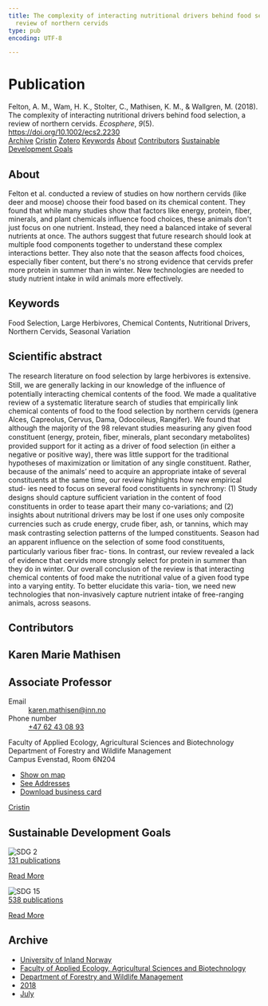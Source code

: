 ```yaml
---
title: The complexity of interacting nutritional drivers behind food selection, a
  review of northern cervids
type: pub
encoding: UTF-8

---
```

<h1>Publication</h1>
<article id="csl-bib-container-JTNYGM4P" class="csl-bib-container">
  <div class="csl-bib-body"> <div class="csl-entry">Felton, A. M., Wam, H. K., Stolter, C., Mathisen, K. M., &#38; Wallgren, M. (2018). The complexity of interacting nutritional drivers behind food selection, a review of northern cervids. <i>Ecosphere</i>, <i>9</i>(5). <a href="https://doi.org/10.1002/ecs2.2230">https://doi.org/10.1002/ecs2.2230</a></div> </div>
  <div class="csl-bib-buttons">
    <a href="#taxonomy-article-JTNYGM4P" alt="archive" class="csl-bib-button">Archive</a>
    <a href="https://app.cristin.no/results/show.jsf?id=1596158" alt="Cristin" class="csl-bib-button">Cristin</a>
    <a href="http://zotero.org/groups/5881554/items/JTNYGM4P" alt="Zotero" class="csl-bib-button">Zotero</a>
    <a href="#keywords-article-JTNYGM4P" alt="keywords" class="csl-bib-button">Keywords</a>
    <a href="#about-article-JTNYGM4P" alt="about_pub" class="csl-bib-button">About</a>
    <a href="#contributors-article-JTNYGM4P" alt="contributors" class="csl-bib-button">Contributors</a>
    <a href="#sdg-article-JTNYGM4P" alt="sdg" class="csl-bib-button">Sustainable Development Goals</a>
  </div>
  <div id="csl-bib-meta-container-JTNYGM4P"></div>
</article>
<div id="csl-bib-meta-JTNYGM4P" class="csl-bib-meta">
  <article id="about-article-JTNYGM4P" class="about_pub-article">
    <h1>About</h1>
    Felton et al. conducted a review of studies on how northern cervids (like deer and moose) choose their food based on its chemical content. They found that while many studies show that factors like energy, protein, fiber, minerals, and plant chemicals influence food choices, these animals don't just focus on one nutrient. Instead, they need a balanced intake of several nutrients at once. The authors suggest that future research should look at multiple food components together to understand these complex interactions better. They also note that the season affects food choices, especially fiber content, but there's no strong evidence that cervids prefer more protein in summer than in winter. New technologies are needed to study nutrient intake in wild animals more effectively.
  </article>
  <article id="keywords-article-JTNYGM4P" class="keywords-article">
    <h1>Keywords</h1>
    Food Selection, Large Herbivores, Chemical Contents, Nutritional Drivers, Northern Cervids, Seasonal Variation
  </article>
  <article id="abstract-article-JTNYGM4P" class="abstract-article">
    <h1>Scientific abstract</h1>
    The research literature on food selection by large herbivores is extensive. Still, we are generally 
lacking in our knowledge of the inﬂuence of potentially interacting chemical contents of the food. We made 
a qualitative review of a systematic literature search of studies that empirically link chemical contents of 
food to the food selection by northern cervids (genera Alces, Capreolus, Cervus, Dama, Odocoileus, Rangifer). 
We found that although the majority of the 98 relevant studies measuring any given food constituent 
(energy, protein, ﬁber, minerals, plant secondary metabolites) provided support for it acting as a driver of 
food selection (in either a negative or positive way), there was little support for the traditional hypotheses 
of maximization or limitation of any single constituent. Rather, because of the animals’ need to acquire an 
appropriate intake of several constituents at the same time, our review highlights how new empirical stud- 
ies need to focus on several food constituents in synchrony: (1) Study designs should capture sufﬁcient 
variation in the content of food constituents in order to tease apart their many co-variations; and (2) 
insights about nutritional drivers may be lost if one uses only composite currencies such as crude energy, 
crude ﬁber, ash, or tannins, which may mask contrasting selection patterns of the lumped constituents. 
Season had an apparent inﬂuence on the selection of some food constituents, particularly various ﬁber frac- 
tions. In contrast, our review revealed a lack of evidence that cervids more strongly select for protein in 
summer than they do in winter. Our overall conclusion of the review is that interacting chemical contents 
of food make the nutritional value of a given food type into a varying entity. To better elucidate this varia- 
tion, we need new technologies that non-invasively capture nutrient intake of free-ranging animals, across 
seasons.
  </article>
  <article id="contributors-article-JTNYGM4P" class="contributors-article">
    <h1>Contributors</h1>
    <div class="personas"> <div class="vrtx-hinn-person-card"> <div class="photo"> <i class="lar la-user-circle missing-person"></i> </div> <div class="info"> <hgroup><h1>Karen Marie Mathisen</h1> <h2>Associate Professor</h2> </hgroup><dl> <dt>Email</dt> <dd> <a href="mailto:karen.mathisen@inn.no">karen.mathisen@inn.no</a> </dd> <dt>Phone number</dt> <dd><a href="tel:+4762430893"> +47 62 43 08 93 </a></dd> </dl> <p> Faculty of Applied Ecology, Agricultural Sciences and Biotechnology<br> Department of Forestry and Wildlife Management<br> Campus Evenstad, Room 6N204 </p> <ul class="vrtx-hinn-links"> <li><a href="https://www.google.com/maps?q=61.42516,11.07813">Show on map</a></li> <li><a href="https://www.inn.no/english/find-an-employee/karen-mathisen.html#vrtx-hinn-addresses">See Addresses</a></li> <li><a href="https://www.inn.no/english/find-an-employee/karen-mathisen.html?vrtx=vcf">Download business card</a></li> </ul> </div> </div> <a href="https://app.cristin.no/persons/show.jsf?id=328273" alt="Cristin URL" class="personas-cristin">Cristin</a> </div>
  </article>
  <article id="sdg-article-JTNYGM4P" class="sdg-article">
    <h1>Sustainable Development Goals</h1>
    <div class="sdg-container"><div id="sdg2" class="sdg">
        <img src="{{< params subfolder >}}images/sdg/sdg02_en.png" class="image" alt="SDG 2">
        <div class="sdg-overlay">
          <a href="{{< params subfolder >}}en/archive/?sdg=2#archive" class="sdg-publication-count"><span>131</span> publications</a>
          <p><a href="https://sdgs.un.org/goals/goal2" class="sdg-read-more">Read More</a></p>
        </div>
      </div> <div id="sdg15" class="sdg">
        <img src="{{< params subfolder >}}images/sdg/sdg15_en.png" class="image" alt="SDG 15">
        <div class="sdg-overlay">
          <a href="{{< params subfolder >}}en/archive/?sdg=15#archive" class="sdg-publication-count"><span>538</span> publications</a>
          <p><a href="https://sdgs.un.org/goals/goal15" class="sdg-read-more">Read More</a></p>
        </div>
      </div></div>
  </article>
  <article id="taxonomy-article-JTNYGM4P" class="taxonomy-article">
    <h1>Archive</h1>
    <ul>
      <li><a href="{{< params subfolder >}}en/archive/?key=3DCRN523">University of Inland Norway</a></li>
      <li><a href="{{< params subfolder >}}en/archive/?key=T77LXH6D">Faculty of Applied Ecology, Agricultural Sciences and Biotechnology</a></li>
      <li><a href="{{< params subfolder >}}en/archive/?key=7TRARPE3">Department of Forestry and Wildlife Management</a></li>
      <li><a href="{{< params subfolder >}}en/archive/?key=YEV4VALG">2018</a></li>
      <li><a href="{{< params subfolder >}}en/archive/?key=9DW535PA">July</a></li>
    </ul>
  </article>
</div>
